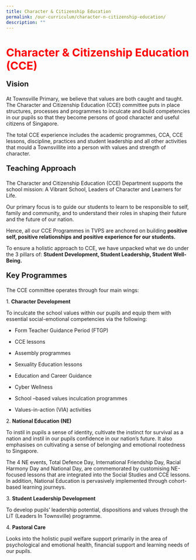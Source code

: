 ```yaml
---
title: Character & Citizenship Education
permalink: /our-curriculum/character-n-citizenship-education/
description: ""
---
```

<h1 style="color:red;font-size:30px">Character & Citizenship Education (CCE)</h1>

<p style="font-size:20px"><strong>Vision</strong></p>
At Townsville Primary, we believe that values are both caught and taught. The Character and Citizenship Education (CCE) committee puts in place structures, processes and programmes to inculcate and build competencies in our pupils so that they become persons of good character and useful citizens of Singapore.

The total CCE experience includes the academic programmes, CCA, CCE lessons, discipline, practices and student leadership and all other activities that mould a Townsvillite into a person with values and strength of character.

<p style="font-size:20px"><strong>Teaching Approach</strong></p>

The Character and Citizenship Education (CCE) Department supports the school mission: A Vibrant School, Leaders of Character and Learners for Life.  

Our primary focus is to guide our students to learn to be responsible to self, family and community, and to understand their roles in shaping their future and the future of our nation.  

Hence, all our CCE Programmes in TVPS are anchored on building **positive self, positive relationships and positive experience for our students.**
 
To ensure a holistic approach to CCE, we have unpacked what we do under the 3 pillars of: **Student Development, Student Leadership, Student Well-Being.**

<p style="font-size:20px"><strong>Key Programmes</strong></p>


The CCE committee operates through four main wings:

1\. **Character Development** 

To inculcate the school values within our pupils and equip them with essential social-emotional competencies via the following: 

*   Form Teacher Guidance Period (FTGP)
    
*   CCE lessons
    
*   Assembly programmes
    
*   Sexuality Education lessons
    
*   Education and Career Guidance
    
*   Cyber Wellness
    
*   School –based values inculcation programmes
    
*   Values-in-action (VIA) activities
    

2\. **National Education (NE)**

To instil in pupils a sense of identity, cultivate the instinct for survival as a nation and instil in our pupils confidence in our nation’s future. It also emphasises on cultivating a sense of belonging and emotional rootedness to Singapore.

The 4 NE events, Total Defence Day, International Friendship Day, Racial Harmony Day and National Day, are commemorated by customising NE-focused lessons that are integrated into the Social Studies and CCE lessons. In addition, National Education is pervasively implemented through cohort-based learning journeys.

3\. **Student Leadership Development** 

To develop pupils’ leadership potential, dispositions and values through the LiT (Leaders In Townsville) programme. 

4\. <strong>Pastoral Care</strong>

Looks into the holistic pupil welfare support primarily in the area of psychological and emotional health, financial support and learning needs of our pupils.